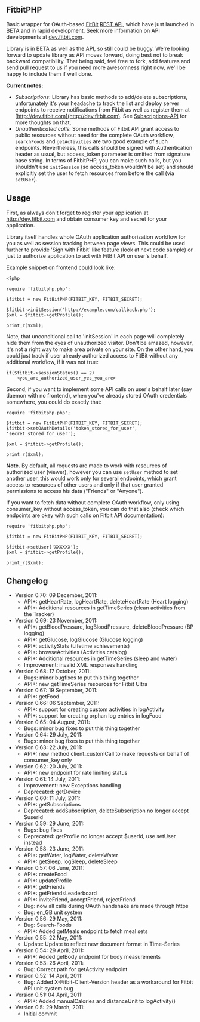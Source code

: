 ## FitbitPHP ##

Basic wrapper for OAuth-based [FitBit](http://fitbit.com) [REST API](http://dev.fitbit.com), which have just launched in BETA and in rapid development. Seek more information on API developments at [dev.fitbit.com](http://dev.fitbit.com).

Library is in BETA as well as the API, so still could be buggy. We're looking forward to update library as API moves forward, doing best not to break backward compatibility. That being said, feel free to fork, add features and send pull request to us if you need more awesomness right now, we'll be happy to include them if well done.

**Current notes:**

 * *Subscriptions*: Library has basic methods to add/delete subscriptions, unfortunately it's your headache to track the list and deploy server endpoints to receive notifications from Fitbit as well as register them at [http://dev.fitbit.com](http://dev.fitbit.com). See [Subscriptions-API](http://wiki.fitbit.com/display/API/Subscriptions-API) for more thoughts on that,
 * *Unauthenticated calls*: Some methods of Fitbit API grant access to public resources without need for the complete OAuth workflow, `searchFoods` and `getActivities` are two good example of such endpoints. Nevertheless, this calls should be signed with Authentication header as usual, but access_token parameter is omitted from signature base string. In terms of FitbitPHP, you can make such calls, but you shouldn't use `initSession` (so access_token wouldn't be set) and should explicitly set the user to fetch resources from before the call (via `setUser`).  


## Usage ##

First, as always don't forget to register your application at http://dev.fitbit.com and obtain consumer key and secret for your application.

Library itself handles whole OAuth application authorization workflow for you as well as session tracking between page views. This could be used further to provide 'Sign with Fitbit' like feature (look at next code sample) or just to authorize application to act with FitBit API on user's behalf.

Example snippet on frontend could look like:

    <?php

    require 'fitbitphp.php';

    $fitbit = new FitBitPHP(FITBIT_KEY, FITBIT_SECRET);

    $fitbit->initSession('http://example.com/callback.php');
    $xml = $fitbit->getProfile();

    print_r($xml);

Note, that unconditional call to 'initSession' in each page will completely hide them from the eyes of unauthorized visitor. Don't be amazed, however, it's not a right way to make area private on your site. On the other hand, you could just track if user already authorized access to FitBit without any additional workflow, if it was not true:

    if($fitbit->sessionStatus() == 2)
        <you_are_authorized_user_yes_you_are>


Second, if you want to implement some API calls on user's behalf later (say daemon with no frontend), when you've already stored OAuth credentials somewhere, you could do exactly that:

    require 'fitbitphp.php';

    $fitbit = new FitBitPHP(FITBIT_KEY, FITBIT_SECRET);
    $fitbit->setOAuthDetails('token_stored_for_user', 'secret_stored_for_user');

    $xml = $fitbit->getProfile();

    print_r($xml);


**Note.** By default, all requests are made to work with resources of authorized user (viewer), however you can use `setUser` method to set another user, this would work only for several endpoints, which grant access to resources of other users and only if that user granted permissions to access his data ("Friends" or "Anyone").

If you want to fetch data without complete OAuth workflow, only using consumer_key without access_token, you can do that also (check which endpoints are okey with such calls on Fitbit API documentation):

    require 'fitbitphp.php';

    $fitbit = new FitBitPHP(FITBIT_KEY, FITBIT_SECRET);

    $fitbit->setUser('XXXXXX');
    $xml = $fitbit->getProfile();

    print_r($xml);



## Changelog ##

* Version 0.70: 09 December, 2011:
   * API+: getHeartRate, logHeartRate, deleteHeartRate (Heart logging)
   * API+: Additional resources in getTimeSeries (clean activities from the Tracker)
* Version 0.69: 23 November, 2011:
   * API+: getBloodPressure, logBloodPressure, deleteBloodPressure (BP logging)
   * API+: getGlucose, logGlucose (Glucose logging)
   * API+: activityStats (Lifetime achievements)
   * API+: browseActivities (Activities catalog)
   * API+: Additional resources in getTimeSeries (sleep and water)
   * Improvement: invalid XML responses handling
* Version 0.68: 17 October, 2011:
   * Bugs: minor bugfixes to put this thing together
   * API+: new getTimeSeries resources for Fitbit Ultra
* Version 0.67: 19 September, 2011:
   * API+: getFood
* Version 0.66: 06 September, 2011:
   * API+: support for creating custom activities in logActivity
   * API+: support for creating orphan log entries in logFood
* Version 0.65: 04 August, 2011:
   * Bugs: minor bug fixes to put this thing together
* Version 0.64: 29 July, 2011:
   * Bugs: minor bug fixes to put this thing together
* Version 0.63: 22 July, 2011:
   * API+: new method client_customCall to make requests on behalf of consumer_key only
* Version 0.62: 20 July, 2011:
   * API+: new endpoint for rate limiting status
* Version 0.61: 14 July, 2011:
   * Improvement: new Exceptions handling
   * Deprecated: getDevice
* Version 0.60: 11 July, 2011:
   * API+: getSubscriptions
   * Deprecated: addSubscription, deleteSubscription no longer accept $userId
* Version 0.59: 29 June, 2011:
   * Bugs: bug fixes
   * Deprecated: getProfile no longer accept $userId, use setUser instead
* Version 0.58: 23 June, 2011:
   * API+: getWater, logWater, deleteWater
   * API+: getSleep, logSleep, deleteSleep
* Version 0.57: 06 June, 2011:
   * API+: createFood
   * API+: updateProfile
   * API+: getFriends
   * API+: getFriendsLeaderboard
   * API+: inviteFriend, acceptFriend, rejectFriend
   * Bug: now all calls during OAuth handshake are made through https
   * Bug: en_GB unit system
* Version 0.56: 29 May, 2011:
   * Bug: Search-Foods
   * API+: Added getMeals endpoint to fetch meal sets
* Version 0.55: 22 May, 2011:
   * Update: Update to reflect new document format in Time-Series
* Version 0.54: 29 April, 2011:
   * API+: Added getBody endpoint for body measurements
* Version 0.53: 26 April, 2011:
   * Bug: Correct path for getActivity endpoint
* Version 0.52: 14 April, 2011:
   * Bug: Added X-Fitbit-Client-Version header as a workaround for Fitbit API unit system bug
* Version 0.51: 04 April, 2011:
   * API+: Added manualCalories and distanceUnit to logActivity()
* Version 0.5: 29 March, 2011:
   * Initial commit
